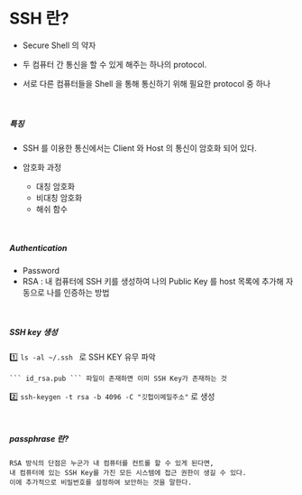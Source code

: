 # SSH 란?

- Secure Shell 의 약자

- 두 컴퓨터 간 통신을 할 수 있게 해주는 하나의 protocol.
- 서로 다른 컴퓨터들을 Shell 을 통해 통신하기 위해 필요한 protocol 중 하나

<br/>

##### 특징

- SSH 를 이용한 통신에서는 Client 와 Host 의 통신이 암호화 되어 있다.

- 암호화 과정
    - 대칭 암호화
    - 비대칭 암호화
    - 해쉬 함수

<br/>

##### Authentication
- Password
- RSA : 내 컴퓨터에 SSH 키를 생성하여 나의 Public Key 를 host 목록에 추가해 자동으로 나를 인증하는 방법

<br/>

##### SSH key 생성

:one: ```ls -al ~/.ssh ``` 로 SSH KEY 유무 파악

    ``` id_rsa.pub ``` 파일이 존재하면 이미 SSH Key가 존재하는 것

:two: ``` ssh-keygen -t rsa -b 4096 -C "깃헙이메일주소" ``` 로 생성

<br/>

#####  passphrase 란?
    RSA 방식의 단점은 누군가 내 컴퓨터를 컨트롤 할 수 있게 된다면, 
    내 컴퓨터에 있는 SSH Key를 가진 모든 시스템에 접근 권한이 생길 수 있다.
    이에 추가적으로 비밀번호를 설정하여 보안하는 것을 말한다.




